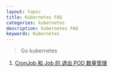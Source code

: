 ```yaml
---
layout: topic
title: Kubernetes FAQ
categories: kubernetes
description: kubernetes FAQ
keywords: Kubernetes
---
```



> Go kubernetes

1. [CronJob 和 Job 的 退出 POD 数量管理](/2021/01/22/exited-pod-limits/)
